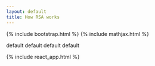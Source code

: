 ```yaml
---
layout: default
title: How RSA works
---
```

{% include bootstrap.html %}
{% include mathjax.html %}

<div id="slides" style="display: none;">

<div class="slide" markdown="1">
## Generating the keys

RSA is a public-key cryptosystem, so we must generate a private key $d$ for decryption and a public key $e$ for encryption.
To make it possible to encrypt and decrypt a message with different keys, they must share a property. The property is that $d$ is the multiplicative inverse of $e$ module $\phi(n)$.

$$
  de \equiv 1 \pmod \phi(n)
$$

$n$ is equal to the product of two distinct large primes $p$ and $q$.

<div class="row">
<div class="col-6" markdown="1">
<button class="btn btn-outline-success my-3">Generate primes</button> \\
$p =$ <input id="p" type="text"> \\
$q =$ <input id="q" type="text"> \\
$n =$ <input id="n" type="text">
</div>

<div class="col-6" markdown="1">
```javascript
let oi = `
?*box showing the code*?
?                      ?
?                      ?
?                      ?
`
```
</div>
</div>

$\phi(x)$ is the totient function of $x$, which gives how many number coprimes with x less than $x$ there are. By [Euler's theorem](https://en.wikipedia.org/wiki/Euler%27s_theorem), we know that, when $x$ is a product of two primes $a$ and $b$, $\phi(x) = (a-1)(b-1)$. So,

$$
  \phi(n) = (p-1)(q-1)
$$

$e$ must be an integer such that $1 < e < \phi(n)$ and $gcd(e, \phi(n)) = 1$, i.e. $e$ is relatively prime to $\phi(n)$. The value of $e$ is usually $2^{16} + 1 = 65,537$ since its size doesn't influence a lot on security. Only the performance of encryption is affected if the bit-length of $e$ is too large.

<div class="row">
<div class="col-6" markdown="1">
<button class="btn btn-outline-success my-3">Generate $e$</button> \\
$e =$ <input id="e" type="text">
</div>

<div class="col-6" markdown="1">
```javascript
this.isCode()
let very_random = "this code"
if (!very_random) {
  console.assert(false)
}
```
</div>
</div>

The public key is the pair $(e, n)$.

Now we calculate the value of $d$. Since $d$ is the multiplicative inverse of $e$, we can calculate it using the [Extended Euclidean algorithm](https://en.wikipedia.org/wiki/Extended_Euclidean_algorithm), aka pulverizer, which is seomthin different from Euclid's alg.

<div class="row">
<div class="col-6" markdown="1">
<button class="btn btn-outline-success my-3">Calculate $d$</button> \\
$d =$ <input id="d" type="text">
</div>

<div class="col-6" markdown="1">
```javascript
function calculate_d(e, p, q) {
  totient_of_n = (p - 1) * (q - 1)
  res = pulverizer(e, totient_of_n)
  return res.algo
}
```
</div>
</div>

The private key is the pair $(d, n)$.

<br>
</div>

<div class="slide" markdown="1">
## Encryption

<div class="mb-2">
<button class="btn btn-info btn-sm">Copy public key to clipboard</button>
<button class="btn btn-info btn-sm">Copy private key to clipboard</button>
</div>

You can input a message you want to be encrypted in the box below. \(Limit: 1000 characters.\)

<textarea id="plaintext" class="w-100">Hello, World!</textarea>

The function to encrypt a message $m$, also called plaintext, into a ciphertext $m'$ is

<div class="row">
<div class="col-6" markdown="1">
$$
encrypt(m) = m^e \bmod n = m'
$$
</div>

<div class="col-6" markdown="1">
```javascript
function encrypt(plaintext, key) {
  const decodedPlaintext = decode(plaintext, "utf-8")
  return decodedPlaintext ** key.e) % key.n
}
```

The function `decode` converts characters into numbers.
</div>
</div>

<button class="btn btn-outline-success">Encrypt message</button>
<textarea id="ciphertext" class="w-100"></textarea>

</div>

<div class="slide" markdown="1">
## Decryption

<div class="mb-2">
<button class="btn btn-info btn-sm">Copy public key to clipboard</button>
<button class="btn btn-info btn-sm">Copy private key to clipboard</button>
</div>

The function to decrypt a ciphertext $m'$ into plaintext $m$ is

<div class="row">
<div class="col-6" markdown="1">
$$
decrypt(m') = (m')^d \bmod n = m
$$
</div>

<div class="col-6" markdown="1">
```javascript
function decrypt(ciphertext, key) {
  const decodedCiphertext = (ciphertext ** key.d) % key.n
  return encode(decodedPlaintext, "utf-8")
}
```

The function `encode` converts numbers into characters.
</div>
</div>

<button class="btn btn-outline-success">Decrypt message</button>
<textarea id="decrypted-ciphertext" class="w-100 mb-4"></textarea>

But what is secure about RSA that impedes attackers from decrypting your message? It is the assumed difficulty of factoring the prime numbers of $n$. Before we understand why it's difficult, let's see how an attacker could obtain the private key.

As commented in the first part, $d$ is the multiplicative inverse of $e$
be calculated from the following formula

$$
  de \equiv 1 \pmod(\phi(n))
$$

An attacker already knows $e$ and $n$, why knowing $p$ and $q$ matters? $n$ is a large number and the time required to calculate if a number $x$ is coprime with $n$ for all $x$ less than $n$ is enourmous since each $x$ has to be factored. A quicker approach would be to just factor $n$ into $p$ and $q$ and calculate $(p-1)(q-1)$, but no known algorithm solves this in polynomial time. That's one of the reasons people say $P = NP$ would break cryptography. That would mean that every "hard" problem could be solved "easily", but an algorithm would still need to be develop. Problems in $NP$ can be solved in nondeterministic polynomial time and can have the solution verified in polynomial time, and problems in $P$ can solved and have their solutions verified in polynomial time.

```javascript
function calculate_d(e, p, q) {
  totient_of_n = (p - 1) * (q - 1)
  res = pulverizer(e, totient_of_n)
  return res.algo
}
```

<br>
</div>

<div class="slide" markdown="1">
## That's it

some postive message
The javascript code used are available at [tanana](tan/src/rsa.js).

</div>
</div>

<div id="root">

default default default default

</div>

{% include react_app.html %}
